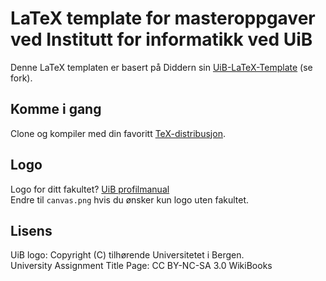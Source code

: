 # LaTeX template for masteroppgaver ved Institutt for informatikk ved UiB

Denne LaTeX templaten er basert på Diddern sin [UiB-LaTeX-Template](https://github.com/Diddern/UiB-LaTeX-Template) (se fork).

## Komme i gang

Clone og kompiler med din favoritt [TeX-distribusjon](https://www.latex-project.org/get/).

## Logo

Logo for ditt fakultet?
[UiB profilmanual](http://kapd.h.uib.no/profilmanual/99LastNed/99a_lastned.html)  
Endre til `canvas.png` hvis du ønsker kun logo uten fakultet.

## Lisens

UiB logo: Copyright (C) tilhørende Universitetet i Bergen.  
University Assignment Title Page: CC BY-NC-SA 3.0 WikiBooks
